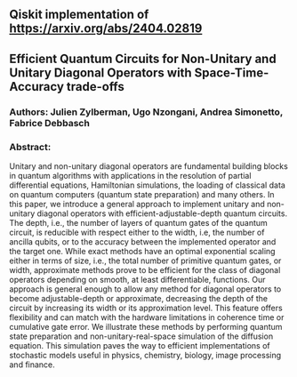 ## Qiskit implementation of https://arxiv.org/abs/2404.02819

## Efficient Quantum Circuits for Non-Unitary and Unitary Diagonal Operators with Space-Time-Accuracy trade-offs
### Authors: Julien Zylberman, Ugo Nzongani, Andrea Simonetto, Fabrice Debbasch

### Abstract:

Unitary and non-unitary diagonal operators are fundamental building blocks in quantum algorithms with applications in the resolution of partial differential equations, Hamiltonian simulations, the loading of classical data on quantum computers (quantum state preparation) and many others. In this paper, we introduce a general approach to implement unitary and non-unitary diagonal operators with efficient-adjustable-depth quantum circuits. The depth, i.e., the number of layers of quantum gates of the quantum circuit, is reducible with respect either to the width, i.e, the number of ancilla qubits, or to the accuracy between the implemented operator and the target one. While exact methods have an optimal exponential scaling either in terms of size, i.e., the total number of primitive quantum gates, or width, approximate methods prove to be efficient for the class of diagonal operators depending on smooth, at least differentiable, functions. Our approach is general enough to allow any method for diagonal operators to become adjustable-depth or approximate, decreasing the depth of the circuit by increasing its width or its approximation level. This feature offers flexibility and can match with the hardware limitations in coherence time or cumulative gate error. We illustrate these methods by performing quantum state preparation and non-unitary-real-space simulation of the diffusion equation. This simulation paves the way to efficient implementations of stochastic models useful in physics, chemistry, biology, image processing and finance.
